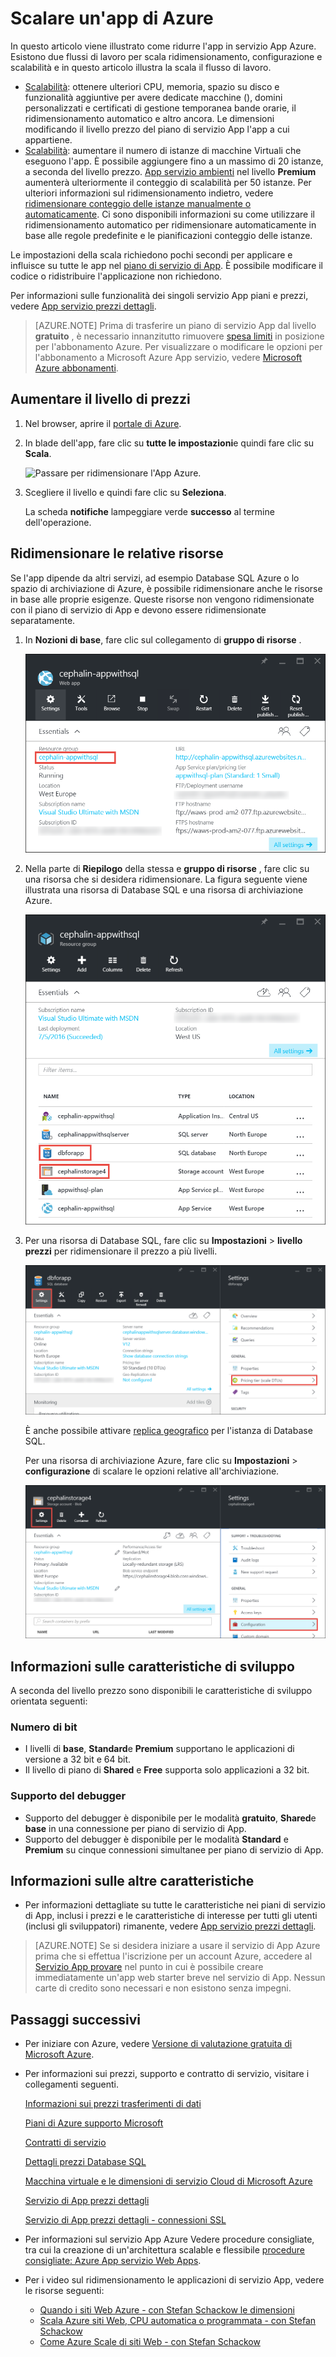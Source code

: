 <properties
    pageTitle="Scalare un'app di Azure | Microsoft Azure"
    description="Informazioni su come scalare un'app di Azure App servizio da aggiungere capacità e funzionalità."
    services="app-service"
    documentationCenter=""
    authors="cephalin"
    manager="wpickett"
    editor="mollybos"/>

<tags
    ms.service="app-service"
    ms.workload="na"
    ms.tgt_pltfrm="na"
    ms.devlang="na"
    ms.topic="article"
    ms.date="07/05/2016"
    ms.author="cephalin"/>

# <a name="scale-up-an-app-in-azure"></a>Scalare un'app di Azure #

In questo articolo viene illustrato come ridurre l'app in servizio App Azure. Esistono due flussi di lavoro per scala ridimensionamento, configurazione e scalabilità e in questo articolo illustra la scala il flusso di lavoro.

- [Scalabilità](https://en.wikipedia.org/wiki/Scalability#Horizontal_and_vertical_scaling): ottenere ulteriori CPU, memoria, spazio su disco e funzionalità aggiuntive per avere dedicate macchine (), domini personalizzati e certificati di gestione temporanea bande orarie, il ridimensionamento automatico e altro ancora. Le dimensioni modificando il livello prezzo del piano di servizio App l'app a cui appartiene.
- [Scalabilità](https://en.wikipedia.org/wiki/Scalability#Horizontal_and_vertical_scaling): aumentare il numero di istanze di macchine Virtuali che eseguono l'app.
È possibile aggiungere fino a un massimo di 20 istanze, a seconda del livello prezzo. [App servizio ambienti](../app-service/app-service-app-service-environments-readme.md) nel livello **Premium** aumenterà ulteriormente il conteggio di scalabilità per 50 istanze. Per ulteriori informazioni sul ridimensionamento indietro, vedere [ridimensionare conteggio delle istanze manualmente o automaticamente](../monitoring-and-diagnostics/insights-how-to-scale.md). Ci sono disponibili informazioni su come utilizzare il ridimensionamento automatico per ridimensionare automaticamente in base alle regole predefinite e le pianificazioni conteggio delle istanze.

Le impostazioni della scala richiedono pochi secondi per applicare e influisce su tutte le app nel [piano di servizio di App](../app-service/azure-web-sites-web-hosting-plans-in-depth-overview.md).
È possibile modificare il codice o ridistribuire l'applicazione non richiedono.

Per informazioni sulle funzionalità dei singoli servizio App piani e prezzi, vedere [App servizio prezzi dettagli](/pricing/details/web-sites/).  

> [AZURE.NOTE] Prima di trasferire un piano di servizio App dal livello **gratuito** , è necessario innanzitutto rimuovere [spesa limiti](/pricing/spending-limits/) in posizione per l'abbonamento Azure. Per visualizzare o modificare le opzioni per l'abbonamento a Microsoft Azure App servizio, vedere [Microsoft Azure abbonamenti][azuresubscriptions].

<a name="scalingsharedorbasic"></a>
<a name="scalingstandard"></a>

## <a name="scale-up-your-pricing-tier"></a>Aumentare il livello di prezzi

1. Nel browser, aprire il [portale di Azure][portal].

2. In blade dell'app, fare clic su **tutte le impostazioni**e quindi fare clic su **Scala**.

    ![Passare per ridimensionare l'App Azure.][ChooseWHP]

4. Scegliere il livello e quindi fare clic su **Seleziona**.

    La scheda **notifiche** lampeggiare verde **successo** al termine dell'operazione.

<a name="ScalingSQLServer"></a>
## <a name="scale-related-resources"></a>Ridimensionare le relative risorse
Se l'app dipende da altri servizi, ad esempio Database SQL Azure o lo spazio di archiviazione di Azure, è possibile ridimensionare anche le risorse in base alle proprie esigenze. Queste risorse non vengono ridimensionate con il piano di servizio di App e devono essere ridimensionate separatamente.

1. In **Nozioni di base**, fare clic sul collegamento di **gruppo di risorse** .

    ![Risorse correlate scalabilità l'app di Azure](./media/web-sites-scale/RGEssentialsLink.png)

2. Nella parte di **Riepilogo** della stessa e **gruppo di risorse** , fare clic su una risorsa che si desidera ridimensionare. La figura seguente viene illustrata una risorsa di Database SQL e una risorsa di archiviazione Azure.

    ![Passare al blade gruppo risorse di scalare l'app di Azure](./media/web-sites-scale/ResourceGroup.png)

3. Per una risorsa di Database SQL, fare clic su **Impostazioni** > **livello prezzi** per ridimensionare il prezzo a più livelli.

    ![Scalabilità SQL Database back-end per l'app Azure](./media/web-sites-scale/ScaleDatabase.png)

    È anche possibile attivare [replica geografico](../sql-database/sql-database-geo-replication-overview.md) per l'istanza di Database SQL.

    Per una risorsa di archiviazione Azure, fare clic su **Impostazioni** > **configurazione** di scalare le opzioni relative all'archiviazione.

    ![Scalabilità l'account di archiviazione Azure utilizzato dall'app di Azure](./media/web-sites-scale/ScaleStorage.png)

<a name="devfeatures"></a>
## <a name="learn-about-developer-features"></a>Informazioni sulle caratteristiche di sviluppo
A seconda del livello prezzo sono disponibili le caratteristiche di sviluppo orientata seguenti:

### <a name="bitness"></a>Numero di bit ###

- I livelli di **base**, **Standard**e **Premium** supportano le applicazioni di versione a 32 bit e 64 bit.
- Il livello di piano di **Shared** e **Free** supporta solo applicazioni a 32 bit.

### <a name="debugger-support"></a>Supporto del debugger ###

- Supporto del debugger è disponibile per le modalità **gratuito**, **Shared**e **base** in una connessione per piano di servizio di App.
- Supporto del debugger è disponibile per le modalità **Standard** e **Premium** su cinque connessioni simultanee per piano di servizio di App.

<a name="OtherFeatures"></a>
## <a name="learn-about-other-features"></a>Informazioni sulle altre caratteristiche

- Per informazioni dettagliate su tutte le caratteristiche nei piani di servizio di App, inclusi i prezzi e le caratteristiche di interesse per tutti gli utenti (inclusi gli sviluppatori) rimanente, vedere [App servizio prezzi dettagli](/pricing/details/web-sites/).

>[AZURE.NOTE] Se si desidera iniziare a usare il servizio di App Azure prima che si effettua l'iscrizione per un account Azure, accedere al [Servizio App provare](http://go.microsoft.com/fwlink/?LinkId=523751) nel punto in cui è possibile creare immediatamente un'app web starter breve nel servizio di App. Nessun carte di credito sono necessari e non esistono senza impegni.

<a name="Next Steps"></a>
## <a name="next-steps"></a>Passaggi successivi

- Per iniziare con Azure, vedere [Versione di valutazione gratuita di Microsoft Azure](/pricing/free-trial/).
- Per informazioni sui prezzi, supporto e contratto di servizio, visitare i collegamenti seguenti.

    [Informazioni sui prezzi trasferimenti di dati](/pricing/details/data-transfers/)

    [Piani di Azure supporto Microsoft](/support/plans/)

    [Contratti di servizio](/support/legal/sla/)

    [Dettagli prezzi Database SQL](/pricing/details/sql-database/)

    [Macchina virtuale e le dimensioni di servizio Cloud di Microsoft Azure][vmsizes]

    [Servizio di App prezzi dettagli](/pricing/details/app-service/)

    [Servizio di App prezzi dettagli - connessioni SSL](/pricing/details/web-sites/#ssl-connections)

- Per informazioni sul servizio App Azure Vedere procedure consigliate, tra cui la creazione di un'architettura scalable e flessibile [procedure consigliate: Azure App servizio Web Apps](http://blogs.msdn.com/b/windowsazure/archive/2014/02/10/best-practices-windows-azure-websites-waws.aspx).

- Per i video sul ridimensionamento le applicazioni di servizio App, vedere le risorse seguenti:

    - [Quando i siti Web Azure - con Stefan Schackow le dimensioni](/documentation/videos/azure-web-sites-free-vs-standard-scaling/)
    - [Scala Azure siti Web, CPU automatica o programmata - con Stefan Schackow](/documentation/videos/auto-scaling-azure-web-sites/)
    - [Come Azure Scale di siti Web - con Stefan Schackow](/documentation/videos/how-azure-web-sites-scale/)


<!-- LINKS -->
[vmsizes]:/pricing/details/app-service/
[SQLaccountsbilling]:http://go.microsoft.com/fwlink/?LinkId=234930
[azuresubscriptions]:http://go.microsoft.com/fwlink/?LinkID=235288
[portal]: https://portal.azure.com/

<!-- IMAGES -->
[ChooseWHP]: ./media/web-sites-scale/scale1ChooseWHP.png
[ChooseBasicInstances]: ./media/web-sites-scale/scale2InstancesBasic.png
[SaveButton]: ./media/web-sites-scale/05SaveButton.png
[BasicComplete]: ./media/web-sites-scale/06BasicComplete.png
[ScaleStandard]: ./media/web-sites-scale/scale3InstancesStandard.png
[Autoscale]: ./media/web-sites-scale/scale4AutoScale.png
[SetTargetMetrics]: ./media/web-sites-scale/scale5AutoScaleTargetMetrics.png
[SetFirstRule]: ./media/web-sites-scale/scale6AutoScaleFirstRule.png
[SetSecondRule]: ./media/web-sites-scale/scale7AutoScaleSecondRule.png
[SetThirdRule]: ./media/web-sites-scale/scale8AutoScaleThirdRule.png
[SetRulesFinal]: ./media/web-sites-scale/scale9AutoScaleFinal.png
[ResourceGroup]: ./media/web-sites-scale/scale10ResourceGroup.png
[ScaleDatabase]: ./media/web-sites-scale/scale11SQLScale.png
[GeoReplication]: ./media/web-sites-scale/scale12SQLGeoReplication.png
